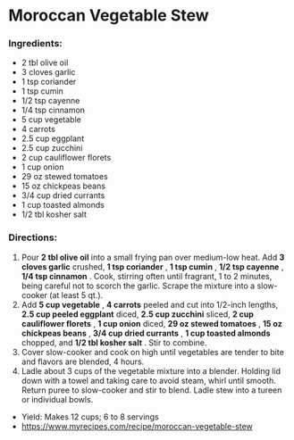 # Moroccan Vegetable Stew 

### Ingredients: 
* 2 tbl olive oil
* 3 cloves garlic
* 1 tsp coriander
* 1 tsp cumin
* 1/2 tsp cayenne
* 1/4 tsp cinnamon
* 5 cup vegetable
* 4 carrots
* 2.5 cup eggplant
* 2.5 cup zucchini
* 2 cup cauliflower florets
* 1 cup onion
* 29 oz stewed tomatoes
* 15 oz chickpeas beans
* 3/4 cup dried currants
* 1 cup toasted almonds
* 1/2 tbl kosher salt

### Directions: 
1. Pour **2 tbl olive oil** into a small frying pan over medium-low heat. Add **3 cloves garlic** crushed, **1 tsp coriander** , **1 tsp cumin** , **1/2 tsp cayenne** , **1/4 tsp cinnamon** . Cook, stirring often until fragrant, 1 to 2 minutes, being careful not to scorch the garlic. Scrape the mixture into a slow-cooker (at least 5 qt.). 
2. Add **5 cup vegetable** , **4 carrots** peeled and cut into 1/2-inch lengths, **2.5 cup peeled eggplant** diced, **2.5 cup zucchini** sliced, **2 cup cauliflower florets** , **1 cup onion** diced, **29 oz stewed tomatoes** , **15 oz chickpeas beans** , **3/4 cup dried currants** , **1 cup toasted almonds** chopped, and **1/2 tbl kosher salt** . Stir to combine. 
3. Cover slow-cooker and cook on high until vegetables are tender to bite and flavors are blended, 4 hours. 
4. Ladle about 3 cups of the vegetable mixture into a blender. Holding lid down with a towel and taking care to avoid steam, whirl until smooth. Return puree to slow-cooker and stir to blend. Ladle stew into a tureen or individual bowls. 
* Yield: Makes 12 cups; 6 to 8 servings 
* https://www.myrecipes.com/recipe/moroccan-vegetable-stew 
